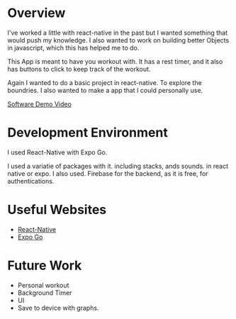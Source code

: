 # Overview

I've worked a little with react-native in the past but I wanted something that would push my knowledge. I also wanted to work on building better Objects in javascript, which this has helped me to do.

This App is meant to have you workout with. It has a rest timer, and it also has buttons to click to keep track of the workout.

Again I wanted to do a basic project in react-native. To explore the boundries. I also wanted to make a app that I could personally use.

[Software Demo Video](https://youtu.be/pKaWEBtK_qE)

# Development Environment

I used React-Native with Expo Go.

I used a variatie of packages with it. including stacks, ands sounds. in react native or expo. I also used. Firebase for the backend, as it is free, for authentications.

# Useful Websites

* [React-Native](https://reactnative.dev)
* [Expo Go](https://expo.dev/client)

# Future Work

* Personal workout
* Background Timer
* UI
* Save to device with graphs.